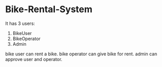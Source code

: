 # Bike-Rental-System

It has 3 users:
1. BikeUser
2. BikeOperator
3. Admin

bike user can rent a bike.
bike operator can give bike for rent.
admin can approve user and operator.